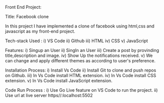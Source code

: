 Front End Project:

Title: Facebook clone

In this project I have implemented a clone of facebook using html,css and javascript as my front-end project.

Tech-stack Used :
i) VS Code
ii) Github
iii) HTML
iv) CSS
v) JavaScript

Features: 
i) Singup an User
ii) SingIn an User
iii) Create a post by provinding title,description and image.
iv) Show Up the notifications received.
v) We can change and apply different themes as according to user's preference.

Installation Process:
i) Install Vs Code
ii) Install Git to clone and push repos on Github.
iii) In Vs Code install HTML extension.
iv) In Vs Code install CSS extension.
v) In Vs Code install JavaScript extension.

Code Run Process :
i) Use Go Live feature on VS Code to run the project.
ii) Use url at live server https//:localhost:5502 


